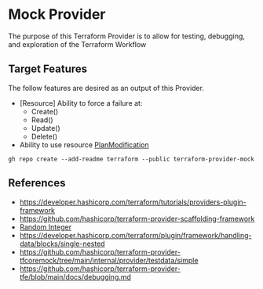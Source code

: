 # Mock Provider

The purpose of this Terraform Provider is to allow for testing, debugging, and exploration of the Terraform Workflow



## Target Features

The follow features are desired as an output of this Provider.

- [Resource] Ability to force a failure at:
  - Create()
  - Read()
  - Update()
  - Delete()
- Ability to use resource [PlanModification](https://developer.hashicorp.com/terraform/plugin/framework/resources/plan-modification#resource-plan-modification)

```
gh repo create --add-readme terraform --public terraform-provider-mock 
```

## References

* https://developer.hashicorp.com/terraform/tutorials/providers-plugin-framework
* https://github.com/hashicorp/terraform-provider-scaffolding-framework
* [Random Integer](https://github.com/hashicorp/terraform-provider-random/blob/main/internal/provider/resource_integer.go)
* https://developer.hashicorp.com/terraform/plugin/framework/handling-data/blocks/single-nested
* https://github.com/hashicorp/terraform-provider-tfcoremock/tree/main/internal/provider/testdata/simple
* https://github.com/hashicorp/terraform-provider-tfe/blob/main/docs/debugging.md
